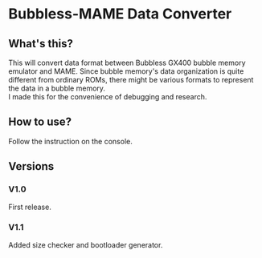Bubbless-MAME Data Converter
=============
## What's this?
This will convert data format between Bubbless GX400 bubble memory emulator and MAME. Since bubble memory's data organization is quite different from ordinary ROMs, there might be various formats to represent the data in a bubble memory.  
I made this for the convenience of debugging and research.

## How to use?
Follow the instruction on the console.

## Versions
### V1.0
First release.  
### V1.1
Added size checker and bootloader generator.
